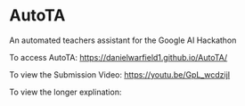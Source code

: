 # AutoTA
An automated teachers assistant for the Google AI Hackathon

To access AutoTA:
https://danielwarfield1.github.io/AutoTA/

To view the Submission Video:
https://youtu.be/GpL_wcdzijI

To view the longer explination:
<uploading>
